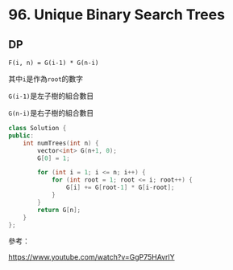 # 96. Unique Binary Search Trees

## DP

```F(i, n) = G(i-1) * G(n-i)```

其中```i```是作為```root```的數字

```G(i-1)```是左子樹的組合數目

```G(n-i)```是右子樹的組合數目

```cpp
class Solution {
public:
    int numTrees(int n) {
        vector<int> G(n+1, 0);
        G[0] = 1;

        for (int i = 1; i <= n; i++) {
            for (int root = 1; root <= i; root++) {
                G[i] += G[root-1] * G[i-root];
            }
        }
        return G[n];
    }
};
```

參考：

https://www.youtube.com/watch?v=GgP75HAvrlY
